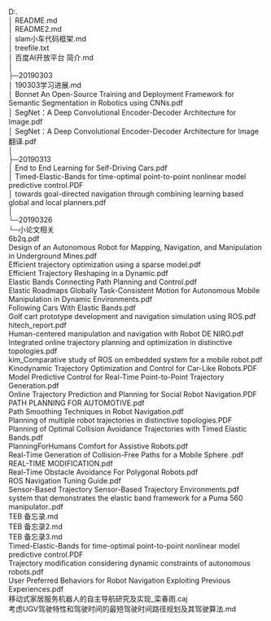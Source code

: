 D:.  
│  README.md  
│  README2.md  
│  slam小车代码框架.md  
│  treefile.txt  
│  百度AI开放平台 简介.md  
│    
├─20190303  
│      190303学习进展.md  
│      Bonnet An Open-Source Training and Deployment Framework for Semantic Segmentation in Robotics using CNNs.pdf  
│      SegNet：A Deep Convolutional Encoder-Decoder Architecture for Image.pdf  
│      SegNet：A Deep Convolutional Encoder-Decoder Architecture for Image翻译.pdf  
│        
├─20190313  
│      End to End Learning for Self-Driving Cars.pdf  
│      Timed-Elastic-Bands for time-optimal point-to-point nonlinear model predictive control.PDF  
│      towards goal-directed navigation through combining learning based global and local planners.pdf  
│        
└─20190326  
    └─小论文相关  
            6b2q.pdf  
            Design of an Autonomous Robot for Mapping, Navigation, and Manipulation in Underground Mines.pdf  
            Efficient trajectory optimization using a sparse model.pdf  
            Efficient Trajectory Reshaping in a Dynamic.pdf  
            Elastic Bands Connecting Path Planning and Control.pdf  
            Elastic Roadmaps Globally Task-Consistent Motion for Autonomous Mobile Manipulation in Dynamic Environments.pdf  
            Following Cars With Elastic Bands.pdf  
            Golf cart prototype development and navigation simulation using ROS.pdf  
            hitech_report.pdf  
            Human-centered manipulation and navigation with Robot DE NIRO.pdf  
            Integrated online trajectory planning and optimization in distinctive topologies.pdf  
            kim_Comparative study of ROS on embedded system for a mobile robot.pdf  
            Kinodynamic Trajectory Optimization and Control for Car-Like Robots.PDF  
            Model Predictive Control for Real-Time Point-to-Point Trajectory Generation.pdf  
            Online Trajectory Prediction and Planning for Social Robot Navigation.PDF  
            PATH PLANNING FOR AUTOMOTIVE.pdf  
            Path Smoothing Techniques in Robot Navigation.pdf  
            Planning of multiple robot trajectories in distinctive topologies.PDF  
            Planning of Optimal Collision Avoidance Trajectories with Timed Elastic Bands.pdf  
            PlanningForHumans Comfort for Assistive Robots.pdf  
            Real-Time Generation of Collision-Free Paths for a Mobile Sphere .pdf  
            REAL-TIME MODIFICATION.pdf  
            Real-Time Obstacle Avoidance For Polygonal Robots.pdf  
            ROS Navigation Tuning Guide.pdf  
            Sensor-Based Trajectory Sensor-Based Trajectory Environments.pdf  
            system that demonstrates the elastic band framework for a Puma 560 manipulator..pdf  
            TEB 备忘录.md  
            TEB 备忘录2.md  
            TEB 备忘录3.md  
            Timed-Elastic-Bands for time-optimal point-to-point nonlinear model predictive control.PDF  
            Trajectory modification considering dynamic constraints of autonomous robots.pdf  
            User Preferred Behaviors for Robot Navigation Exploiting Previous Experiences.pdf  
            移动式家居服务机器人的自主导航研究及实现_栾春雨.caj  
            考虑UGV驾驶特性和驾驶时间的最短驾驶时间路径规划及其驾驶算法.md  

